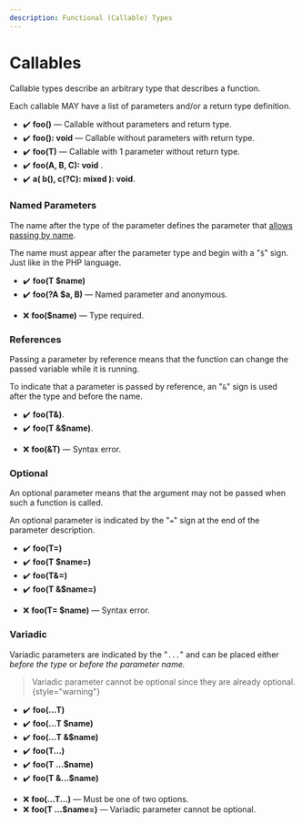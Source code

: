 ```yaml
---
description: Functional (Callable) Types
---
```


# Callables

Callable types describe an arbitrary type that describes a function.

Each callable MAY have a list of parameters and/or a return type definition.

* ✔️ **foo()** — Callable without parameters and return type.
* ✔️ **foo(): void** — Callable without parameters with return type.
* ✔️ **foo(T)** — Callable with 1 parameter without return type.
* ✔️ **foo(A, B, C): void** .
* ✔️ **a( b(), c(?C): mixed ): void**.

### Named Parameters

The name after the type of the parameter defines the parameter that
[allows passing by name](https://www.php.net/manual/en/functions.arguments.php#functions.named-arguments).&#x20;

The name must appear after the parameter type and begin with a "`$`" sign.
Just like in the PHP language.

<tabs>
<tab title="examples">

* ✔️ **foo(T $name)**
* ✔️ **foo(?A $a, B)** — Named parameter and anonymous.
</tab>
<tab title="counterexamples">

* ❌ **foo($name)** — Type required.
</tab>
</tabs>

### References

Passing a parameter by reference means that the function can change the passed
variable while it is running.

To indicate that a parameter is passed by reference, an "`&`" sign is used after
the type and before the name.

<tabs>
<tab title="examples">

* ✔️ **foo(T&)**.
* ✔️ **foo(T &$name)**.
</tab>
<tab title="counterexamples">

* ❌ **foo(\&T)** — Syntax error.
</tab>
</tabs>

### Optional

An optional parameter means that the argument may not be passed when such a
function is called.

An optional parameter is indicated by the "`=`" sign at the end of the
parameter description.

<tabs>
<tab title="examples">

* ✔️ **foo(T=)**
* ✔️ **foo(T $name=)**
* ✔️ **foo(T&=)**
* ✔️ **foo(T &$name=)**
</tab>
<tab title="counterexamples">

* ❌ **foo(T= $name)** — Syntax error.
</tab>
</tabs>

### Variadic

Variadic parameters are indicated by the "`...`" and can be placed either
_before the type_ or _before the parameter name._

> Variadic parameter cannot be optional since they are already optional.
{style="warning"}

<tabs>
<tab title="examples">

* ✔️ **foo(...T)**
* ✔️ **foo(...T $name)**
* ✔️ **foo(...T &$name)**
* ✔️ **foo(T...)**
* ✔️ **foo(T ...$name)**
* ✔️ **foo(T &...$name)**
</tab>
<tab title="counterexamples">

* ❌ **foo(...T...)** — Must be one of two options.
* ❌ **foo(T ...$name=)** — Variadic parameter cannot be optional.
</tab>
</tabs>
